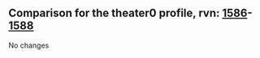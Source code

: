 ## Comparison for the theater0 profile, rvn: [1586](https://github.com/PRO100KatYT/FortniteProfileRevisions/tree/main/profiles/theater0/1586%20theater0.json)-[1588](https://github.com/PRO100KatYT/FortniteProfileRevisions/tree/main/profiles/theater0/1588%20theater0.json)

No changes
